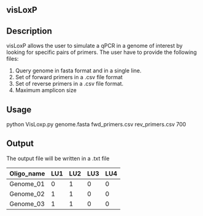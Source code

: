 ## visLoxP

Description
--------------------------------------
visLoxP allows the user to simulate a qPCR in a genome of interest by looking for specific pairs of primers.
The user have to provide the following files:
1. Query genome in fasta format and in a single line.
2. Set of forward primers in a .csv file format
3. Set of reverse primers in a .csv file format.
4. Maximum amplicon size

Usage
--------------------------------------------

python VisLoxp.py genome.fasta fwd_primers.csv rev_primers.csv 700

Output
-------------------------------------------------
The output file will be written in a .txt file


| Oligo_name | LU1 | LU2 | LU3 | LU4 |
|------------|-----|-----|-----|-----|
| Genome_01  | 0   | 1   | 0   | 0   |
| Genome_02  | 1   | 1   | 0   | 0   |
| Genome_03  | 1   | 1   | 0   | 0   |



